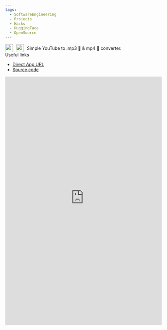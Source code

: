 ```yaml
---
tags:
  - SoftwareEngineering
  - Projects
  - Hacks
  - HuggingFace
  - OpenSource
---
```

<span style='display: flex; align-items: center; gap: 10px;'><img src='https://cdn-icons-png.flaticon.com/512/1384/1384060.png' width='25'/> <img src='https://upload.wikimedia.org/wikipedia/commons/thumb/6/6a/Youtube_Music_icon.svg/2048px-Youtube_Music_icon.svg.png' width='25'/>Simple YouTube to .mp3 🎵 & mp4 🎥 converter.</span>
Useful links
- [Direct App URL](https://prasanthntu-youtube-downloader.hf.space/)
- [Source code](https://huggingface.co/spaces/prasanthntu/youtube-downloader/tree/main)

<iframe
  src="https://prasanthntu-youtube-downloader.hf.space"
  frameborder="0"
  style="max-width: 850px; width: 100%; max-height: 1000px; height:800px"
  style=""
></iframe>

